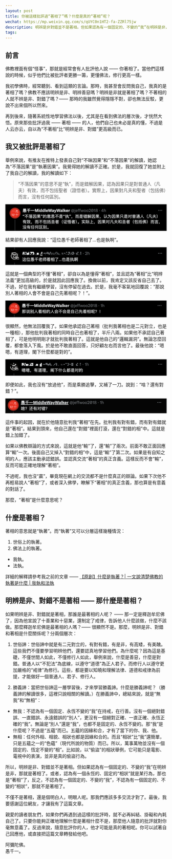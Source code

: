 ```yaml
---
layout: post
title: 你被這樣批評過“著相了”嗎？什麼是真的“著相”呢？
wechat: https://mp.weixin.qq.com/s/qUYC0n1HT2-fa-ZZRl75jw
description: 明辨是非對錯並不是著相。但如果認為有一個固定的、不變的“我”在明辨是非，那就是著相了。或者，認為有一個永恆的、固定的“相狀”就是某行為，那也是“著相”了，反之，就不是著相了。
tags:
---
```


## 前言

佛教裡面有個“怪事”，那就是經常會有人批評他人說 —— 你著相了。當他們這樣說的時候，似乎他們比被批評者更勝一籌，更懂佛法，修行更高一樣。

我初學佛時，經常聽到、看到這類的言論。那時，我甚至會反問我自己，我真的是著相了嗎？佛教不應該明辨是非、明辨善惡嗎？明辨是非就是著相了嗎？不著相的人就不辨是非、對錯了嗎？—— 那時的我雖然覺得隱隱不對，卻也無法反駁，更說不出來個所以然來。

再到後來，隨著系統性地學習佛法以後，尤其是在看到佛法的層次後，才恍然大悟。原來那些批評過我 —— 著相 —— 的人，他們自己也未必是真的懂，不過是人云亦云，自以為“不著相”比“明辨是非、對錯”更高級而已。

## 我又被批評是著相了

舉例來說，有推友在推特上發表自己對“不昧因果”和“不落因果”的解讀，她認為“不落因果”是“執著因果”。我覺得她的解讀不正確。於是，我就回復了她並附上了我自己的解讀，我的解讀如下：

> “不落因果”的意思不是“執”，而是錯解因果，認為因果只是對普通人（凡夫）有效，而不包括聖者（證悟者）。實際上，因果對凡夫和聖者（包括佛）而言，沒有任何區別。

![推特回覆不落因果](../images/2024-07-09-07-22-22.png)

結果卻有人回應我說：“這位愚千老師著相了…也是執啊”。

![WeiZhan74285521](../images/2024-07-09-07-23-32.png)

這就是一個典型的不懂“著相”，卻自以為是懂得“著相”，並且認為“著相”比“明辨法義”更加高級的，於是就因此回應我了。換做以前，我肯定又該反省自己去了。不過，好在我有繼續學習，沒有停留在過去。於是，我毫不客氣地回覆說：“那說別人著相的人會不會是自己先著相呢？！”。

![推特回覆著相](../images/2024-07-09-07-27-45.png)

很顯然，他無法回覆我了。如果他承認自己著相（批判我著相也是二元對立，也是一種相），那他批判我著相的同時自己也著相了，半斤八兩。如果他不承認自己著相了，可是他明明剛才就批判我著相了。這就是他自己的“邏輯漏洞”。無論怎麼回覆，都會落入下風。於是他不敢直面回答，只好顧左右而言他了。最後他說：“嗯嗯，有道理，閣下什麼都是對的”。

![WeiZhan74285521](../images/2024-07-09-07-34-48.png)

即便如此，我也沒有“放過他”，而是乘勝追擊，又補了一刀。說到：“啥？還有對錯？”。

![推特回覆還有對錯](../images/2024-07-09-07-42-34.png)

這件事的起因，就在於他隨意批判我“著相”在先。批判我有對有錯，而有對有錯就是“著相”。結果到頭來，他自己還在“對錯”裡面打滾，還在“對錯的相”中。這就是錯上加錯了。

如果以佛教辯論的方式來說，這就是他“輸”了，還“輸”了兩次。前面不敢正面回應算“輸”一次。後面自己又掉入“對錯的相”中，這是“輸”了第二次。如果是有自知之明的人，應該主動承認錯誤。並認真交流“著相”的真正含義。這樣反而不會“輸”，反而可能正確地理解“著相”。

不過呢，我也沒“贏”，畢竟現在網上的交流都不是什麼真正的辯論。如果下次他不再輕易說人“著相”了，或者深入佛學，瞭解下“著相”的真正含義，那也算是有意義的對話了。

那麼，“著相”是什麼意思呢？

## 什麼是著相？

著相的意思就是“執著”。而“執著”又可以分層這樣幾種情況：
1. 世俗上的執著。
2. 佛法上的執著。
  * 我執。
  * 法執。

詳細的解釋請參考我之前的文章 —— [【原創】什麼是執著？\| 一文說清楚佛教的執著是什麼 \| 我執和法執](https://mp.weixin.qq.com/s/i7iPKIWTZ_BN_QkJlQjJTA)

## 明辨是非、對錯不是著相 —— 那什麼是著相？

如果明辨是非、對錯就是著相，那誰是最著相的人呢？ —— 那一定是釋迦牟尼佛了，因為他宣說了十善業和十惡業，還制定了戒律，告訴他人什麼該做，什麼不該做。那麼釋迦牟尼佛是最著相的人嗎？—— 很顯然不是。那麼，明辨是非、對錯和著相是什麼關係呢？分兩個層次：

1. 世俗諦：世俗諦中就是有二元對立的，有對有錯，有是非，有高矮，有美醜。這些我們不僅要學習明辨他們，還要認真地學習他們。為什麼呢？因為這是基礎，不僅世間人如此，不僅修行人如此，舉例來說，什麼是善惡，什麼是對錯。普通人以“不犯法”為底線，以遵守“道德”為正人君子。而修行人以遵守更加嚴格的“戒律”為修行。這些，都是要以知曉和理解法律、道德和戒律為前提，才能做好一個普通人、君子、修行人。

2. 勝義諦：當把世俗諦這一層學習後，才來學習勝義諦。什麼是勝義諦呢？（勝義諦的解讀很多，這裡只說相關的解讀。）在勝義諦中，總結來說，就是“無我”和“無相”：
  * 無我：不認為有一個固定、永恆不變的“我”在持戒，在行善。沒有一個絕對錯誤、一直錯誤、永遠錯誤的“別人”，更沒有一個絕對正確、一直正確、永恆正確的“我”。無論是“別人”還是“我”，也都不是固定的、永恆不變的。那“我”是什麼呢？不過是“五蘊”而已。五蘊的因緣和合，才有了當下的你、我、他。
  * 無相：任何外相、相貌、相狀也都是因緣和合的。而且“相狀”比“我”還簡單，只是五蘊之一的“色蘊”（現代所說的物質）而已。所以，萬事萬物並沒有一個固定的、恆定不變的“相”。比如說，以“偷盜”的相狀舉例，它可能只是電影、電視中的表演，並非是真的偷盜行為。

所以，明辨是非、對錯並不是著相。但如果認為有一個固定的、不變的“我”在明辨是非，那就是著相了。或者，認為有一個永恆的、固定的“相狀”就是某行為，那也是“著相”了，反之，不認為有一個固定的、不變的“我”，不認為有一個固定的、不變的“相狀”，那就不是著相了。

不僅不是著相，還是個明白人，明眼人呢。那我們應該多多交流才對了。最後，我要感謝這位網友，才讓我有了這篇文章。

親愛的讀者朋友們，如果你們再遇到過這樣的批評時，就不必再糾結、掛礙和內耗自己了。只要你能夠正確地理解什麼是著相什麼不是，那麼他人隨意的批評就對你毫無意義了。反過來說，隨意批評你的人，他才可能是真的著相呢。你可以試著自己回應他，或直接把這篇文章轉發給他吧。

阿彌陀佛。<br>
愚千一。

